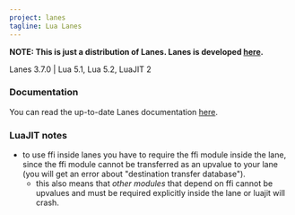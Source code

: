 ```yaml
---
project: lanes
tagline: Lua Lanes
---
```


**NOTE: This is just a distribution of Lanes. Lanes is developed [here][lanes].**

Lanes 3.7.0 | Lua 5.1, Lua 5.2, LuaJIT 2

### Documentation

You can read the up-to-date Lanes documentation [here][lanes_doc].

### LuaJIT notes

  * to use ffi inside lanes you have to require the ffi module inside the lane, since the ffi module cannot
    be transferred as an upvalue to your lane (you will get an error about "destination transfer database").
    * this also means that *other modules* that depend on ffi cannot be upvalues and must be required
	   explicitly inside the lane or luajit will crash.


[lanes]:     http://github.com/LuaLanes/lanes
[lanes_doc]: https://rawgithub.com/LuaLanes/lanes/master/docs/index.html
[lanes_old]: http://kotisivu.dnainternet.net/askok/bin/lanes/
